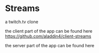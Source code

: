 # Streams
a twitch.tv clone

the client part of the app can be found here https://github.com/aladdin4/client-streams

the server part of the app can be found here
